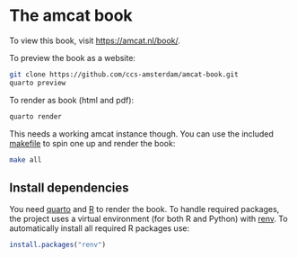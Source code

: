 # The amcat book

To view this book, visit https://amcat.nl/book/.

To preview the book as a website:

```bash
git clone https://github.com/ccs-amsterdam/amcat-book.git
quarto preview
```

To render as book (html and pdf):

```bash
quarto render
```

This needs a working amcat instance though.
You can use the included [makefile](makefile) to spin one up and render the book:

```bash
make all
```

## Install dependencies

You need [quarto]() and [R]() to render the book.
To handle required packages, the project uses a virtual environment (for both R and Python) with [renv](https://github.com/rstudio/renv/).
To automatically install all required R packages use:

```r
install.packages("renv")
```
